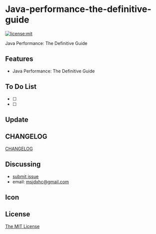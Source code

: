 # Java-performance-the-definitive-guide

[![license:mit](https://img.shields.io/badge/license-mit-blue.svg)](https://opensource.org/licenses/MIT)

Java Performance: The Definitive Guide

Features
--------
* Java Performance: The Definitive Guide

To Do List
----------
- [ ] 
- [ ] 

Update
-----------------

## CHANGELOG
[CHANGELOG](https://github.com/provocatively/java-performance-the-definitive-guide/releases)


Discussing
----------
- [submit issue](https://github.com/provocatively/java-performance-the-definitive-guide/issues)
- email: msjdxhc@gmail.com 

Icon
----

## License
[The MIT License](https://github.com/provocatively/java-performance-the-definitive-guide/blob/master/LICENSE)

